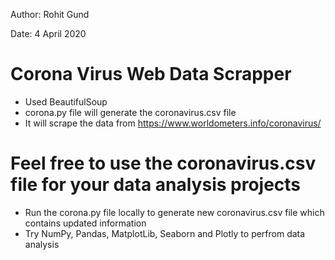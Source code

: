Author: Rohit Gund

Date: 4 April 2020
# Corona Virus Web Data Scrapper

  - Used BeautifulSoup 
  - corona.py file will generate the coronavirus.csv file 
  - It will scrape the data from https://www.worldometers.info/coronavirus/
 
# Feel free to use the coronavirus.csv file for your data analysis projects

  - Run the corona.py file locally to generate new coronavirus.csv file which contains updated information
  - Try NumPy, Pandas, MatplotLib, Seaborn and Plotly to perfrom data analysis
